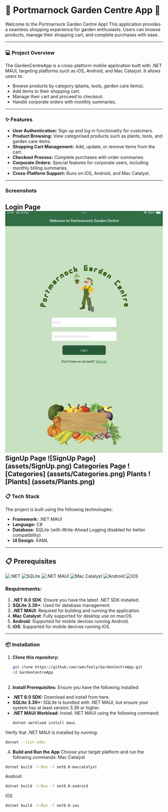 # **🌳 Portmarnock Garden Centre App 🌳**

Welcome to the Portmarnock Garden Centre App! This application provides a seamless shopping experience for garden enthusiasts. Users can browse products, manage their shopping cart, and complete purchases with ease.

---

### **💻 Project Overview**
The GardenCentreApp is a cross-platform mobile application built with .NET MAUI, targeting platforms such as iOS, Android, and Mac Catalyst. It allows users to:
- Browse products by category (plants, tools, garden care items).
- Add items to their shopping cart.
- Manage their cart and proceed to checkout.
- Handle corporate orders with monthly summaries.

---

### **✨ Features**
- **User Authentication:** Sign up and log in functionality for customers.
- **Product Browsing:** View categorised products such as plants, tools, and garden care items.
- **Shopping Cart Management:** Add, update, or remove items from the cart.
- **Checkout Process:** Complete purchases with order summaries.
- **Corporate Orders:** Special features for corporate users, including monthly billing summaries.
- **Cross-Platform Support:** Runs on iOS, Android, and Mac Catalyst.

---

### **Screenshots**
Login Page
![Login Page](assets/Login.png)
SignUp Page
![SignUp Page] (assets/SignUp.png)
Categories Page
![Categories] (assets/Categories.png)
Plants
![Plants] (assets/Plants.png)
---

### **📋 Tech Stack**
The project is built using the following technologies:
- **Framework:** .NET MAUI
- **Language:** C#
- **Database:** SQLite (with Write-Ahead Logging disabled for better compatibility)
- **UI Design:** XAML

---

## 📋 Prerequisites

![.NET](https://img.shields.io/badge/.NET-8.0-blue?logo=dotnet&logoColor=white)
![SQLite](https://img.shields.io/badge/SQLite-3.39%2B-lightblue?logo=sqlite&logoColor=white)
![.NET MAUI](https://img.shields.io/badge/.NET%20MAUI-Required-purple?logo=microsoft&logoColor=white)
![Mac Catalyst](https://img.shields.io/badge/Mac%20Catalyst-Supported-green?logo=apple&logoColor=white)
![Android](https://img.shields.io/badge/Android-Supported-brightgreen?logo=android&logoColor=white)
![iOS](https://img.shields.io/badge/iOS-Supported-lightgrey?logo=apple&logoColor=white)

### Requirements:
1. **.NET 8.0 SDK**: Ensure you have the latest .NET SDK installed.
2. **SQLite 3.39+**: Used for database management.
3. **.NET MAUI**: Required for building and running the application.
4. **Mac Catalyst**: Fully supported for desktop use on macOS.
5. **Android**: Supported for mobile devices running Android.
6. **iOS**: Supported for mobile devices running iOS.

---

### **📦 Installation**
1. **Clone this repository:**
   ```bash
   git clone https://github.com/cwmcfeely/GardenCentreApp.git
   cd GardenCentreApp
  
2. **Install Prerequisites:**
Ensure you have the following installed:
- **.NET 8.0 SDK:** Download and install from here.
- **SQLite 3.39+:** SQLite is bundled with .NET MAUI, but ensure your system has at least version 3.39 or higher.
- **.NET MAUI Workload:** Install .NET MAUI using the following command:
   ```bash
   dotnet workload install maui
Verify that .NET MAUI is installed by running:
  ```bash
  dotnet --list-sdks
  ```
4. **Build and Run the App**
Choose your target platform and run the following commands:
Mac Catalyst
  ```bash
  dotnet build -t:Run -f net8.0-maccatalyst
  ```
Android
  ```bash
  dotnet build -t:Run -f net8.0-android
  ```
iOS
  ```bash
  dotnet build -t:Run -f net8.0-ios
